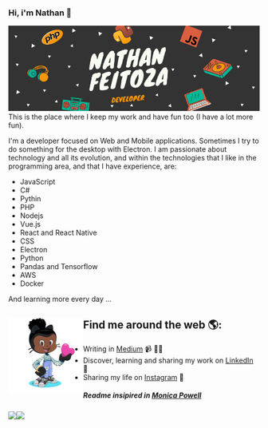 ### Hi, i'm Nathan 👋

<img src="https://raw.githubusercontent.com/nathanfeitoza/nathanfeitoza/master/media/banner_nf.png" alt="banner that says Nathan Feitoza - Developer">
This is the place where I keep my work and have fun too (I have a lot more fun).

I'm a developer focused on Web and Mobile applications. Sometimes I try to do something for the desktop with Electron. I am passionate about technology and all its evolution, and within the technologies that I like in the programming area, and that I have experience, are:

* JavaScript
* C#
* Pythin
* PHP
* Nodejs
* Vue.js
* React and React Native
* CSS
* Electron
* Python
* Pandas and Tensorflow
* AWS
* Docker

And learning more every day ...

## Find me around the web 🌎: <a href="#"><img align="left" width="150" height="150" src="https://raw.githubusercontent.com/nathanfeitoza/nathanfeitoza/master/media/octocat.gif"></a>
- Writing in <a target="_blank" href="https://medium.com/@nathanfeitoza">Medium</a> 📹 ✍🏾
- Discover, learning and sharing my work on <a target="_blank" href="https://br.linkedin.com/in/nathan-feitoza-716a4592">LinkedIn</a> 💼
- Sharing my life on <a target="_blank" href="https://www.instagram.com/nathanfeitoza/">Instagram</a> 👦

##### Readme insipired in <a target="_blank" href="https://github.com/M0nica">Monica Powell</a>

<img align="left" src="https://github-readme-stats.vercel.app/api?username=nathanfeitoza&show_icons=true&theme=tokyonight">


<img align="left" src="https://github-readme-stats.vercel.app/api/top-langs/?username=nathanfeitoza&hide=scss&layout=compact&theme=cobalt&title_color=2ED3EA">

